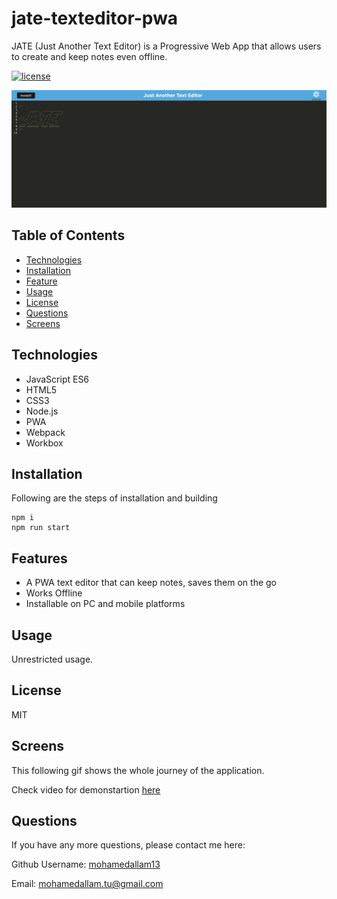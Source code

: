 # jate-texteditor-pwa
JATE (Just Another Text Editor) is a Progressive Web App that allows users to create and keep notes even offline.

[![license](https://img.shields.io/github/license/DAVFoundation/captain-n3m0.svg?style=flat-square)](https://github.com/DAVFoundation/captain-n3m0/blob/master/LICENSE)

![Product screenshot](./screenshots/screenshot1.png)

## Table of Contents

* [Technologies](#technologies)
* [Installation](#installation)
* [Feature](#feature)
* [Usage](#usage)
* [License](#license)
* [Questions](#questions)
* [Screens](#screens)


## Technologies 

* JavaScript ES6
* HTML5
* CSS3
* Node.js
* PWA
* Webpack
* Workbox

## Installation 

Following are the steps of installation and building

```
npm i
npm run start
```

## Features

* A PWA text editor that can keep notes, saves them on the go
* Works Offline
* Installable on PC and mobile platforms

## Usage 

Unrestricted usage.


## License 

MIT

## Screens

This following gif shows the whole journey of the application.

Check video for demonstartion [here](https://youtu.be/C2FjFK7jcA8)

## Questions 

If you have any more questions, please contact me here:

Github Username: [mohamedallam13](https://github.com/mohamedallam13)

Email: [mohamedallam.tu@gmail.com](mailto:mohamedallam.tu@gmail.com)

